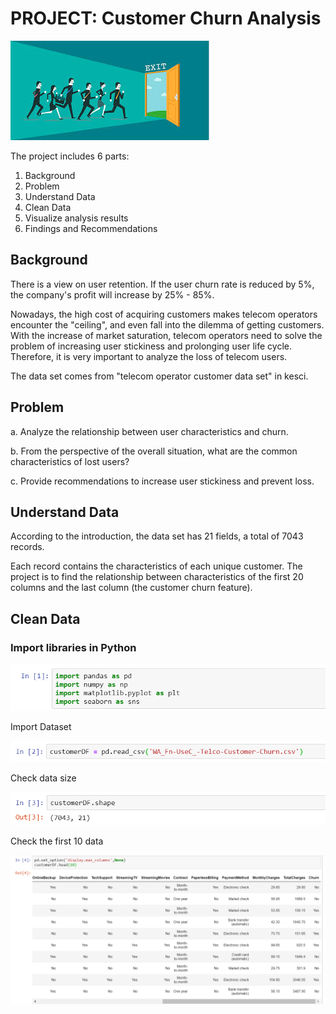 # PROJECT: Customer Churn Analysis 
![cus-1](https://github.com/sichensong-99/Analysis-Projects/blob/master/Pics/cus-1.jpg)

The project includes 6 parts: 
1. Background
2. Problem
3. Understand Data
4. Clean Data
5. Visualize analysis results
6. Findings and Recommendations

## Background
There is a view on user retention. If the user churn rate is reduced by 5%, the company's profit will increase by 25% - 85%.

Nowadays, the high cost of acquiring customers makes telecom operators encounter the "ceiling", and even fall into the dilemma of getting customers. With the increase of market saturation, telecom operators need to solve the problem of increasing user stickiness and prolonging user life cycle. Therefore, it is very important to analyze the loss of telecom users. 

The data set comes from "telecom operator customer data set" in kesci.

## Problem
a. Analyze the relationship between user characteristics and churn. 

b. From the perspective of the overall situation, what are the common characteristics of lost users? 

c. Provide recommendations to increase user stickiness and prevent loss.

## Understand Data

According to the introduction, the data set has 21 fields, a total of 7043 records. 

Each record contains the characteristics of each unique customer. The project is to find the relationship between characteristics of the first 20 columns and the last column (the customer churn feature).

## Clean Data
### Import libraries in Python

![cus-2](https://github.com/sichensong-99/Analysis-Projects/blob/master/Pics/cus-2.png)

Import Dataset

![cus-3](https://github.com/sichensong-99/Analysis-Projects/blob/master/Pics/cus-3.png)

Check data size

![cus-4](https://github.com/sichensong-99/Analysis-Projects/blob/master/Pics/cus-4.png)

Check the first 10 data

![cus-5](https://github.com/sichensong-99/Analysis-Projects/blob/master/Pics/cus-5.png)
